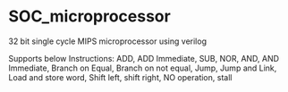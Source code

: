 # SOC_microprocessor
32 bit single cycle MIPS microprocessor using verilog

Supports below Instructions:
ADD, ADD Immediate, 
SUB, NOR,
AND, AND Immediate,
Branch on Equal, Branch on not equal,
Jump, Jump and Link,
Load and store word,
Shift left, shift right,
NO operation, stall

